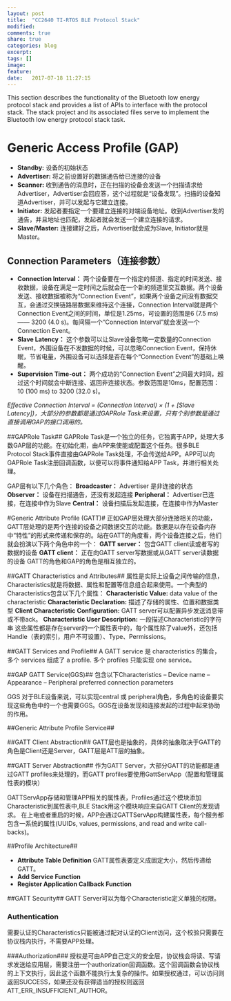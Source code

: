 ```yaml
---
layout: post
title:  "CC2640 TI-RTOS BLE Protocol Stack"
modified:
comments: true
share: true
categories: blog
excerpt:
tags: []
image:
feature:
date:   2017-07-18 11:27:15
---
```


This section describes the functionality of the Bluetooth low energy protocol stack and provides a list of APIs to interface with the protocol stack. The stack project and its associated files serve to implement the Bluetooth low energy protocol stack task.

# Generic Access Profile (GAP) #
+ **Standby:** 设备的初始状态
+ **Advertiser:** 将之前设置好的数据通告给已连接的设备
+ **Scanner:** 收到通告的消息时，正在扫描的设备会发送一个扫描请求给Advertiser，Advertiser会回应答，这个过程就是“设备发现”。扫描的设备知道Advertiser，并可以发起与它建立连接。
+ **Initiator:** 发起者要指定一个要建立连接的对端设备地址。收到Advertiser发的通告，并且地址也匹配，发起者就会发送一个建立连接的请求。
+ **Slave/Master:** 连接建好之后，Advertiser就会成为Slave, Initiator就是Master。

## Connection Parameters（连接参数） ##
+ **Connection Interval：** 两个设备要在一个指定的频道、指定的时间发送、接收数据，设备在满足一定时间之后就会在一个新的频道里交互数据。两个设备发送、接收数据被称为“Connection Event”，如果两个设备之间没有数据交互，会通过交换链路层数据来维持这个连接，Connection Interval就是两个Connection Event之间的时间，单位是1.25ms，可设置的范围是6 (7.5 ms) —— 3200 (4.0 s)。每间隔一个“Connection Interval”就会发送一个Connection Event。
+ **Slave Latency：** 这个参数可以让Slave设备忽略一定数量的Connection Event，外围设备在不发数据的时候，可以忽略Connection Event，保持休眠，节省电量，外围设备可以选择是否在每个“Connection Event”的基础上唤醒。
+ **Supervision Time-out：** 两个成功的“Connection Event”之间最大时间，超过这个时间就会中断连接、返回非连接状态。参数范围是10ms，配置范围：10 (100 ms) to 3200 (32.0 s)。

*Effective Connection Interval = (Connection Interval) × (1 + [Slave Latency])，大部分的参数都是通过GAPRole Task来设置，只有个别参数是通过直接调用GAP的接口调用的。*

##GAPRole Task##
GAPRole Task是一个独立的任务，它独离于APP，处理大多数GAP层的功能。在初始化期，由APP来使能或配置这个任务。很多BLE Protocol Stack事件直接由GAPRole Task处理，不会传送给APP。APP可以向GAPRole Task注册回调函数，以便可以将事件通知给APP Task，并进行相关处理。

GAP层有以下几个角色：
**Broadcaster：** Advertiser 是非连接的状态
**Observer：** 设备在扫描通告，还没有发起连接
**Peripheral：** Advertiser已连接，在连接中作为Slave
**Central：** 设备扫描后发起连接，在连接中作为Master

#Generic Attribute Profile (GATT)#
正如GAP层处理大部分连接相关的功能，GATT层处理的是两个连接的设备之间数据交互的功能。数据是以存在设备内存中“特性”的形式来传递和保存的。站在GATT的角度看，两个设备连接之后，他们就会扮演以下两个角色中的一个：
**GATT server：** 包含GATT client读或者写的数据的设备
**GATT client：** 正在向GATT server写数据或从GATT server读数据的设备
GATT的角色和GAP的角色是相互独立的。

##GATT Characteristics and Attributes##
属性是实际上设备之间传输的信息，Characteristics就是将数据、属性和配置等信息组合起来使用。一个典型的Characteristics包含以下几个属性：
**Characteristic Value:** data value of the characteristic 
**Characteristic Declaration:** 描述了存储的属性、位置和数据类型
**Client Characteristic Configuration:** GATT server可以配置异步发送消息带或不带ack。
**Characteristic User Description:** 一段描述Characteristic的字符串
这些属性都是存在server的一个属性表中的，每个属性除了value外，还包括Handle（表的索引，用户不可设置）、Type、Permissions。

##GATT Services and Profile##
A GATT service 是 characteristics 的集合，多个 services 组成了 a profile. 多个 profiles 只能实现 one service。

##GAP GATT Service(GGS)##
包含以下Characteristics
– Device name
– Appearance
– Peripheral preferred connection parameters

GGS 对于BLE设备来说，可以实现central 或 peripheral角色，多角色的设备要实现这些角色中的一个也需要GGS。GGS在设备发现和连接发起的过程中起来协助的作用。

##Generic Attribute Profile Service##

##GATT Client Abstraction##
GATT层也是抽象的，具体的抽象取决于GATT的角色是Client还是Server，GATT层是ATT层的抽象。

##GATT Server Abstraction##
作为GATT Server，大部分GATT的功能都是通过GATT profiles来处理的，而GATT profiles要使用GattServApp（配置和管理属性表的模块）

GATTServApp存储和管理APP相关的属性表，Profiles通过这个模块添加Characteristic到属性表中,BLE Stack用这个模块响应来自GATT Client的发现请求。
在上电或者重启的时候，APP会通过GATTServApp构建属性表，每个服务都包含一系统的属性(UUIDs, values, permissions, and read and write call-backs)。

##Profile Architecture##
+ **Attribute Table Definition**
GATT属性表要定义成固定大小，然后传递给GATT。
+ **Add Service Function**
+ **Register Application Callback Function**

##GATT Security##
GATT Server可以为每个Characteristic定义单独的权限。
### Authentication ###
需要认证的Characteristics只能被通过配对认证的Client访问，这个校验只需要在协议栈内执行，不需要APP处理。

###Authorization###
授权是可由APP自己定义的安全层，协议栈会将读、写请求发送给应用层，需要注册一个authorization回调函数。这个回调函数会协议栈的上下文执行，因此这个函数不能执行太复杂的操作。如果授权通过，可以访问则返回SUCCESS，如果还没有获得适当的授权则返回ATT_ERR_INSUFFICIENT_AUTHOR。